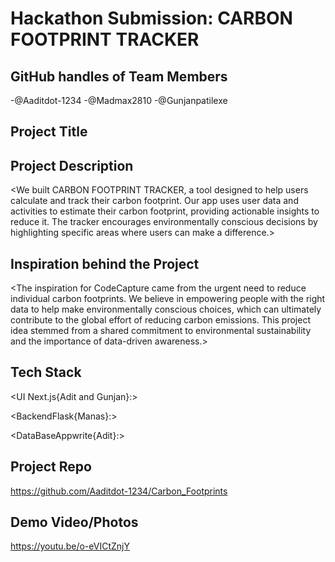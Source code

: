 # Hackathon Submission: CARBON FOOTPRINT TRACKER

## GitHub handles of Team Members  

-@Aaditdot-1234
-@Madmax2810
-@Gunjanpatilexe

## Project Title

<CARBON FOOTPRINT TRACKER>

## Project Description    

<We built CARBON FOOTPRINT TRACKER, a tool designed to help users calculate and track their carbon footprint. Our app uses user data and activities to estimate their carbon footprint, providing actionable insights to reduce it. The tracker encourages environmentally conscious decisions by highlighting specific areas where users can make a difference.>

## Inspiration behind the Project 

<The inspiration for CodeCapture came from the urgent need to reduce individual carbon footprints. We believe in empowering people with the right data to help make environmentally conscious choices, which can ultimately contribute to the global effort of reducing carbon emissions. This project idea stemmed from a shared commitment to environmental sustainability and the importance of data-driven awareness.>

## Tech Stack    

<UI Next.js{Adit and Gunjan}:>

<BackendFlask{Manas}:>

<DataBaseAppwrite{Adit}:>


## Project Repo  

 https://github.com/Aaditdot-1234/Carbon_Footprints 


## Demo Video/Photos  

https://youtu.be/o-eVICtZnjY


